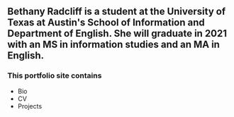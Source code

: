 ## Bethany Radcliff is a student at the University of Texas at Austin's School of Information and Department of English. She will graduate in 2021 with an MS in information studies and an MA in English.

### This portfolio site contains

* Bio
* CV
* Projects
